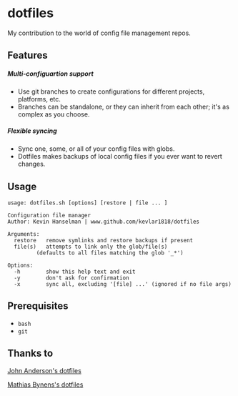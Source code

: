 dotfiles
========

My contribution to the world of config file management repos.

Features
--------
##### Multi-configuartion support
* Use git branches to create configurations for different projects, platforms, etc.
* Branches can be standalone, or they can inherit from each other; it's as complex as you choose.

##### Flexible syncing
* Sync one, some, or all of your config files with globs.
* Dotfiles makes backups of local config files if you ever want to revert changes.

Usage
-----
```
usage: dotfiles.sh [options] [restore | file ... ]

Configuration file manager
Author: Kevin Hanselman | www.github.com/kevlar1818/dotfiles

Arguments:
  restore	remove symlinks and restore backups if present
  file(s)	attempts to link only the glob/file(s)
  		 (defaults to all files matching the glob '_*')

Options:
  -h		show this help text and exit
  -y		don't ask for confirmation
  -x		sync all, excluding '[file] ...' (ignored if no file args)
```

Prerequisites
-------------
* `bash`
* `git`

Thanks to
---------
[John Anderson's dotfiles](https://github.com/sontek/dotfiles)

[Mathias Bynens's dotfiles](https://github.com/mathiasbynens/dotfiles)

